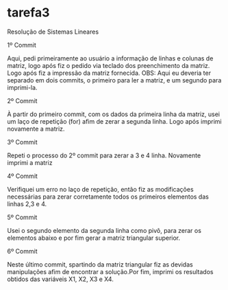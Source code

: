 # tarefa3
Resolução de Sistemas Lineares

1º Commit

Aqui, pedi primeiramente ao usuário a informação de linhas e colunas de matriz, logo após fiz o pedido via teclado dos preenchimento da matriz. Logo após fiz a impressão da matriz fornecida. 
OBS:
Aqui eu deveria ter separado em dois commits, o primeiro para ler a matriz, e um segundo para imprimi-la.

2º Commit

À partir do primeiro commit, com os dados da primeira linha da matriz, usei um laço de repetição (for) afim de zerar a segunda linha. Logo após imprimi novamente a matriz.

3º Commit

Repeti o processo do 2º commit para zerar a 3 e 4 linha. Novamente imprimi a matriz

4º Commit

Verifiquei um erro no laço de repetição, então fiz as modificações necessárias para zerar corretamente todos os primeiros elementos das linhas 2,3 e 4.

5º Commit

Usei o segundo elemento da segunda linha como pivô, para zerar os elementos abaixo e por fim gerar a matriz triangular superior.

6º Commit

Neste último commit, spartindo da matriz triangular fiz as devidas manipulações afim de encontrar a solução.Por fim, imprimi os resultados obtidos das variáveis X1, X2, X3 e X4.

